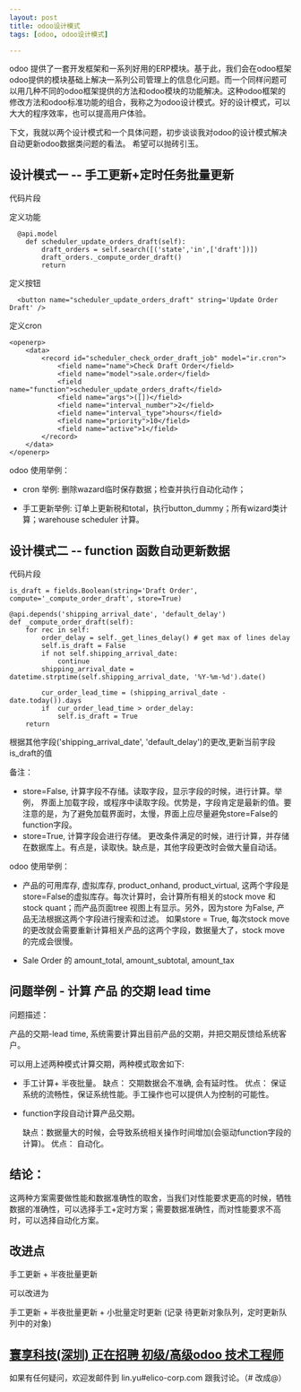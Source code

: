 ```yaml
---
layout: post
title: odoo设计模式
tags: [odoo, odoo设计模式]

---
```


odoo 提供了一套开发框架和一系列好用的ERP模块。基于此，我们会在odoo框架odoo提供的模块基础上解决一系列公司管理上的信息化问题。而一个同样问题可以用几种不同的odoo框架提供的方法和odoo模块的功能解决。这种odoo框架的修改方法和odoo标准功能的组合，我称之为odoo设计模式。好的设计模式，可以大大的程序效率，也可以提高用户体验。

下文，我就以两个设计模式和一个具体问题，初步谈谈我对odoo的设计模式解决自动更新odoo数据类问题的看法。
希望可以抛砖引玉。

## 设计模式一 -- 手工更新+定时任务批量更新

代码片段

定义功能

```
  @api.model
    def scheduler_update_orders_draft(self):
        draft_orders = self.search([('state','in',['draft'])])
        draft_orders._compute_order_draft()
        return

```

定义按钮

```
  <button name="scheduler_update_orders_draft" string='Update Order Draft' />

```

定义cron

```
<openerp>
    <data>
        <record id="scheduler_check_order_draft_job" model="ir.cron">
            <field name="name">Check Draft Order</field>
            <field name="model">sale.order</field>
            <field name="function">scheduler_update_orders_draft</field>
            <field name="args">([])</field>
            <field name="interval_number">2</field>
            <field name="interval_type">hours</field>
            <field name="priority">10</field>
            <field name="active">1</field>  
        </record>
    </data>
</openerp>
```

odoo 使用举例：

* cron 举例: 删除wazard临时保存数据；检查并执行自动化动作；

* 手工更新举例: 订单上更新税和total，执行button_dummy；所有wizard类计算；warehouse scheduler 计算。


## 设计模式二 -- function 函数自动更新数据 

代码片段

```
is_draft = fields.Boolean(string='Draft Order', compute='_compute_order_draft', store=True)

@api.depends('shipping_arrival_date', 'default_delay')
def _compute_order_draft(self):
    for rec in self:
        order_delay = self._get_lines_delay() # get max of lines delay
        self.is_draft = False
        if not self.shipping_arrival_date:
            continue
        shipping_arrival_date = datetime.strptime(self.shipping_arrival_date, '%Y-%m-%d').date()

        cur_order_lead_time = (shipping_arrival_date - date.today()).days
        if  cur_order_lead_time > order_delay:
            self.is_draft = True
    return
```

根据其他字段('shipping_arrival_date', 'default_delay')的更改,更新当前字段is_draft的值

备注：

* store=False, 计算字段不存储。读取字段，显示字段的时候，进行计算。举例， 界面上加载字段，或程序中读取字段。优势是，字段肯定是最新的值。要注意的是，为了避免加载界面时，太慢，界面上应尽量避免store=False的function字段。
* store=True, 计算字段会进行存储。 更改条件满足的时候，进行计算，并存储在数据库上。有点是，读取快。缺点是，其他字段更改时会做大量自动话。

odoo 使用举例：

* 产品的可用库存, 虚拟库存,  product_onhand, product_virtual, 这两个字段是store=False的虚拟库存。每次计算时，会计算所有相关的stock move 和stock quant；而产品页面tree 视图上有显示。另外，因为store 为False, 产品无法根据这两个字段进行搜索和过滤。
如果store = True, 每次stock move 的更改就会需要重新计算相关产品的这两个字段，数据量大了，stock move的完成会很慢。

* Sale Order 的 amount_total, amount_subtotal, amount_tax

## 问题举例 - 计算 产品 的交期 lead time

问题描述：

产品的交期-lead time, 系统需要计算出目前产品的交期，并把交期反馈给系统客户。

可以用上述两种模式计算交期，两种模式取舍如下:
* 手工计算+ 半夜批量。 
	缺点： 交期数据会不准确, 会有延时性。
	优点： 保证系统的流畅性，保证系统性能。手工操作也可以提供人为控制的可能性。

* function字段自动计算产品交期。

	缺点：数据量大的时候，会导致系统相关操作时间增加(会驱动function字段的计算)。
	优点： 自动化。


## 结论：
这两种方案需要做性能和数据准确性的取舍，当我们对性能要求更高的时候，牺牲数据的准确性，可以选择手工+定时方案；需要数据准确性，而对性能要求不高时，可以选择自动化方案。


## 改进点
手工更新 + 半夜批量更新 

可以改进为

手工更新 + 半夜批量更新 + 小批量定时更新 (记录 待更新对象队列，定时更新队列中的对象)

## [寰享科技(深圳) 正在招聘 初级/高级odoo 技术工程师][job_link]
[job_link]: http://simple-is-better.com/jobs/866 "Eilco Shenzhen hire odoo developers"

如果有任何疑问，欢迎发邮件到 lin.yu#elico-corp.com 跟我讨论。（# 改成@）
